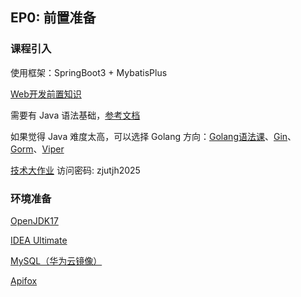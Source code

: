 ## EP0: 前置准备

### 课程引入

使用框架：SpringBoot3 + MybatisPlus

[Web开发前置知识](https://www.bilibili.com/video/BV148411R7B2/)

需要有 Java 语法基础，[参考文档](https://www.anseon.cn/java/threshold/basic-grammar.html)

如果觉得 Java 难度太高，可以选择 Golang 方向：[Golang语法课](https://www.bilibili.com/video/BV1ud4y1o7Yt)、[Gin](https://www.bilibili.com/video/BV1o841197jX)、[Gorm](https://www.bilibili.com/video/BV1dj411z7pW)、[Viper](https://www.bilibili.com/video/BV1nN41187ez)

[技术大作业](https://apifox.com/apidoc/shared/7ed6dbc4-b5cc-4280-946c-b66c4ba8602b) 访问密码: zjutjh2025

### 环境准备

[OpenJDK17](https://adoptium.net/zh-CN/temurin/releases?version=17)

[IDEA Ultimate](https://www.jetbrains.com/zh-cn/idea/download)

[MySQL（华为云镜像）](https://mirrors.huaweicloud.com/mysql/Downloads/MySQLInstaller/)

[Apifox](https://apifox.com/)